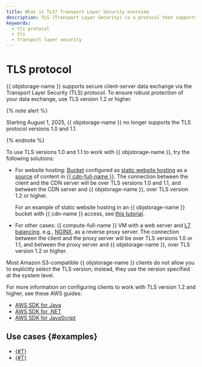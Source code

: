 ```yaml
---
title: What is TLS? Transport Layer Security overview
description: TLS (Transport Layer Security) is a protocol that supports secure client-server data exchange. To ensure robust protection of your data exchange, use TLS version 1.2 or higher.
keywords:
  - tls protocol
  - tls
  - transport layer security
---
```


# TLS protocol



{{ objstorage-name }} supports secure client-server data exchange via the Transport Layer Security (TLS) protocol. To ensure robust protection of your data exchange, use TLS version 1.2 or higher.

{% note alert %}

Starting August 1, 2025, {{ objstorage-name }} no longer supports the TLS protocol versions 1.0 and 1.1.

{% endnote %}

To use TLS versions 1.0 and 1.1 to work with {{ objstorage-name }}, try the following solutions:
* For website hosting: [Bucket](bucket.md) configured as [static website hosting](hosting.md) as a [source](../../cdn/concepts/origins.md) of content in [{{ cdn-full-name }}](../../cdn/concepts/index.md). The connection between the client and the CDN server will be over TLS versions 1.0 and 1.1, and between the CDN server and {{ objstorage-name }}, over TLS version 1.2 or higher. 

  For an example of static website hosting in an {{ objstorage-name }} bucket with {{ cdn-name }} access, see [this tutorial](../tutorials/cdn-hosting.md).
* For other cases: {{ compute-full-name }} VM with a web server and [L7 balancing](../../application-load-balancer/concepts/application-load-balancer.md), e.g., [NGINX](https://nginx.org/en/), as a reverse proxy server. The connection between the client and the proxy server will be over TLS versions 1.0 or 1.1, and between the proxy server and {{ objstorage-name }}, over TLS version 1.2 or higher.


Most Amazon S3-compatible {{ objstorage-name }} clients do not allow you to explicitly select the TLS version; instead, they use the version specified at the system level.

For more information on configuring clients to work with TLS version 1.2 and higher, see these AWS guides:
* [AWS SDK for Java](https://docs.aws.amazon.com/sdk-for-java/v1/developer-guide/security-java-tls.html)
* [AWS SDK for .NET](https://docs.aws.amazon.com/sdk-for-net/v3/developer-guide/enforcing-tls.html)
* [AWS SDK for JavaScript](https://docs.aws.amazon.com/sdk-for-javascript/v2/developer-guide/enforcing-tls.html)


## Use cases {#examples}

* [{#T}](../tutorials/gatsby-static-website.md)
* [{#T}](../tutorials/cdn-hosting.md)


